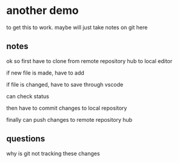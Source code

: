 # another demo

to get this to work. maybe will just take notes on git here

## notes

ok so first have to clone from remote repository hub to local editor

if new file is made, have to add

if file is changed, have to save through vscode

can check status

then have to commit changes to local repository

finally can push changes to remote repository hub

## questions

why is git not tracking these changes